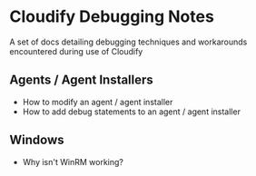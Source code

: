 # Cloudify Debugging Notes
A set of docs detailing debugging techniques and workarounds encountered during use of Cloudify

## Agents / Agent Installers
* How to modify an agent / agent installer
* How to add debug statements to an agent / agent installer

## Windows
* Why isn't WinRM working?
